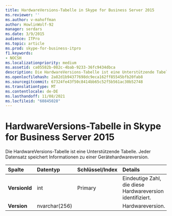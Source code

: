 ```yaml
---
title: HardwareVersions-Tabelle in Skype for Business Server 2015
ms.reviewer: ''
ms.author: v-mahoffman
author: HowlinWolf-92
manager: serdars
ms.date: 3/9/2015
audience: ITPro
ms.topic: article
ms.prod: skype-for-business-itpro
f1.keywords:
- NOCSH
ms.localizationpriority: medium
ms.assetid: ca05582b-082c-4bab-9233-36fc9434dbca
description: Die HardwareVersions-Tabelle ist eine Unterstützende Tabelle. Jeder Datensatz speichert Informationen zu einer Gerätehardwareversion.
ms.openlocfilehash: 2a82d1b94377698dc9eca162ff85545bfb20fab8
ms.sourcegitcommit: 67324fe43f50c8414bb65c52f5b561ac30b52748
ms.translationtype: MT
ms.contentlocale: de-DE
ms.lasthandoff: 11/08/2021
ms.locfileid: "60845028"
---
```

# <a name="hardwareversions-table-in-skype-for-business-server-2015"></a>HardwareVersions-Tabelle in Skype for Business Server 2015
 
Die HardwareVersions-Tabelle ist eine Unterstützende Tabelle. Jeder Datensatz speichert Informationen zu einer Gerätehardwareversion.
  
|**Spalte**|**Datentyp**|**Schlüssel/Index**|**Details**|
|:-----|:-----|:-----|:-----|
|**VersionId** <br/> |int  <br/> |Primary  <br/> |Eindeutige Zahl, die diese Hardwareversion identifiziert.  <br/> |
|**Version** <br/> |nvarchar(256)  <br/> | <br/> |Hardwareversion.  <br/> |
   

